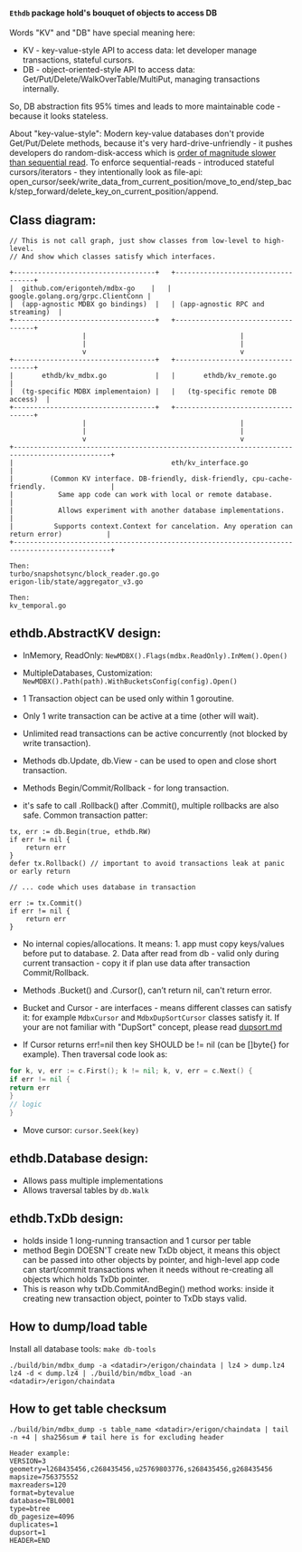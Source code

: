#### `Ethdb` package hold's bouquet of objects to access DB

Words "KV" and "DB" have special meaning here:

- KV - key-value-style API to access data: let developer manage transactions, stateful cursors.
- DB - object-oriented-style API to access data: Get/Put/Delete/WalkOverTable/MultiPut, managing transactions
  internally.

So, DB abstraction fits 95% times and leads to more maintainable code - because it looks stateless.

About "key-value-style": Modern key-value databases don't provide Get/Put/Delete methods,
because it's very hard-drive-unfriendly - it pushes developers do random-disk-access which
is [order of magnitude slower than sequential read](https://www.seagate.com/sg/en/tech-insights/lies-damn-lies-and-ssd-benchmark-master-ti/).
To enforce sequential-reads - introduced stateful cursors/iterators - they intentionally look as file-api:
open_cursor/seek/write_data_from_current_position/move_to_end/step_back/step_forward/delete_key_on_current_position/append.

## Class diagram:

```asciiflow.com
// This is not call graph, just show classes from low-level to high-level. 
// And show which classes satisfy which interfaces.

+-----------------------------------+   +-----------------------------------+ 
|  github.com/erigonteh/mdbx-go    |   | google.golang.org/grpc.ClientConn |                    
|  (app-agnostic MDBX go bindings)  |   | (app-agnostic RPC and streaming)  |
+-----------------------------------+   +-----------------------------------+
                  |                                      |
                  |                                      |
                  v                                      v
+-----------------------------------+   +-----------------------------------+
|       ethdb/kv_mdbx.go            |   |       ethdb/kv_remote.go          |                
|  (tg-specific MDBX implementaion) |   |   (tg-specific remote DB access)  |              
+-----------------------------------+   +-----------------------------------+
                  |                                      |
                  |                                      |
                  v                                      v    
+----------------------------------------------------------------------------------------------+
|                                       eth/kv_interface.go                                   |  
|         (Common KV interface. DB-friendly, disk-friendly, cpu-cache-friendly.                |
|           Same app code can work with local or remote database.                              |
|           Allows experiment with another database implementations.                           |
|          Supports context.Context for cancelation. Any operation can return error)           |
+----------------------------------------------------------------------------------------------+

Then:
turbo/snapshotsync/block_reader.go.go
erigon-lib/state/aggregator_v3.go

Then:
kv_temporal.go

```

## ethdb.AbstractKV design:

- InMemory, ReadOnly: `NewMDBX().Flags(mdbx.ReadOnly).InMem().Open()`
- MultipleDatabases, Customization: `NewMDBX().Path(path).WithBucketsConfig(config).Open()`


- 1 Transaction object can be used only within 1 goroutine.
- Only 1 write transaction can be active at a time (other will wait).
- Unlimited read transactions can be active concurrently (not blocked by write transaction).


- Methods db.Update, db.View - can be used to open and close short transaction.
- Methods Begin/Commit/Rollback - for long transaction.
- it's safe to call .Rollback() after .Commit(), multiple rollbacks are also safe. Common transaction patter:

```
tx, err := db.Begin(true, ethdb.RW)
if err != nil {
    return err
}
defer tx.Rollback() // important to avoid transactions leak at panic or early return

// ... code which uses database in transaction
 
err := tx.Commit()
if err != nil {
    return err
}
```

- No internal copies/allocations. It means: 1. app must copy keys/values before put to database. 2. Data after read from
  db - valid only during current transaction - copy it if plan use data after transaction Commit/Rollback.
- Methods .Bucket() and .Cursor(), can’t return nil, can't return error.
- Bucket and Cursor - are interfaces - means different classes can satisfy it: for example `MdbxCursor`
  and `MdbxDupSortCursor` classes satisfy it.
  If your are not familiar with "DupSort" concept, please read [dupsort.md](https://github.com/tenderly/erigon/blob/devel/docs/programmers_guide/dupsort.md)



- If Cursor returns err!=nil then key SHOULD be != nil (can be []byte{} for example).
  Then traversal code look as:

```go
for k, v, err := c.First(); k != nil; k, v, err = c.Next() {
if err != nil {
return err
}
// logic
}
``` 

- Move cursor: `cursor.Seek(key)`

## ethdb.Database design:

- Allows pass multiple implementations
- Allows traversal tables by `db.Walk`

## ethdb.TxDb design:

- holds inside 1 long-running transaction and 1 cursor per table
- method Begin DOESN'T create new TxDb object, it means this object can be passed into other objects by pointer,
  and high-level app code can start/commit transactions when it needs without re-creating all objects which holds
  TxDb pointer.
- This is reason why txDb.CommitAndBegin() method works: inside it creating new transaction object, pointer to TxDb stays
  valid.

## How to dump/load table

Install all database tools: `make db-tools`

```
./build/bin/mdbx_dump -a <datadir>/erigon/chaindata | lz4 > dump.lz4
lz4 -d < dump.lz4 | ./build/bin/mdbx_load -an <datadir>/erigon/chaindata
```

## How to get table checksum

```
./build/bin/mdbx_dump -s table_name <datadir>/erigon/chaindata | tail -n +4 | sha256sum # tail here is for excluding header 

Header example:
VERSION=3
geometry=l268435456,c268435456,u25769803776,s268435456,g268435456
mapsize=756375552
maxreaders=120
format=bytevalue
database=TBL0001
type=btree
db_pagesize=4096
duplicates=1
dupsort=1
HEADER=END
```
